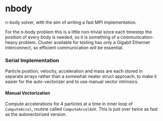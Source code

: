 # nbody
n-body solver, with the aim of writing a fast MPI implementation.

For the n-body problem this is a little non-trivial since each timestep the position of every body is needed, so it is something of a communication-heavy problem. Cluster available for testing has only a Gigabit Ethernet interconnect, so efficient communication will be essential.



### Serial Implementation
Particle position, velocity, acceleration and mass are each stored in separate arrays rather than a somewhat neater struct approach, to make it easier for the auto-vectorizer and to use manual vector intrinsics.

#### Manual Vectorization
Compute accelerations for 4 particles at a time in inner loop of `ComputeAccel`, routine called `ComputeAccelAVX`. This is just over twice as fast as the autovectorized version.
